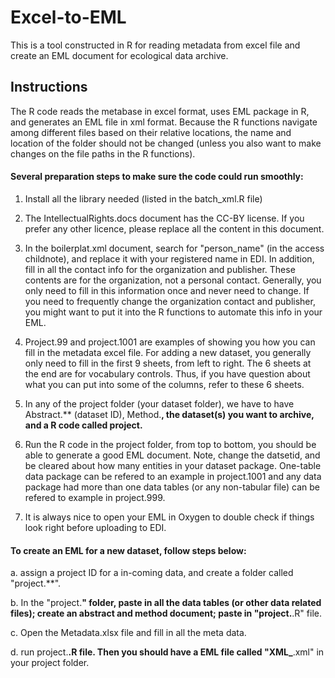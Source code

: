 # Excel-to-EML

This is a tool constructed in R for reading metadata from excel file and create an EML document for ecological data archive. 

## Instructions

The R code reads the metabase in excel format, uses EML package in R, and generates an EML file in xml format. Because the R functions navigate among different files based on their relative locations, the name and location of the folder should not be changed (unless you also want to make changes on the file paths in the R functions). 

#### Several preparation steps to make sure the code could run smoothly:

1. Install all the library needed (listed in the batch_xml.R file)

2. The IntellectualRights.docs document has the CC-BY license. If you prefer any other licence, please replace all the content in this document. 

3. In the boilerplat.xml document, search for "person_name" (in the access childnote), and replace it with your registered name in EDI. In addition, fill in all the contact info for the organization and publisher. These contents are for the organization, not a personal contact. Generally, you only need to fill in this information once and never need to change. If you need to frequently change the organization contact and publisher, you might want to put it into the R functions to automate this info in your EML. 

4. Project.99 and project.1001 are examples of showing you how you can fill in the metadata excel file. For adding a new dataset, you generally only need to fill in the first 9 sheets, from left to right. The 6 sheets at the end are for vocabulary controls. Thus, if you have question about what you can put into some of the columns, refer to these 6 sheets.  

5. In any of the project folder (your dataset folder), we have to have Abstract.** (dataset ID), Method.**, the dataset(s) you want to archive, and a R code called project.**

6. Run the R code in the project folder, from top to bottom, you should be able to generate a good EML document. Note, change the datsetid, and be cleared about how many entities in your dataset package. One-table data package can be refered to an example in project.1001 and any data package had more than one data tables (or any non-tabular file) can be refered to example in project.999.

7. It is always nice to open your EML in Oxygen to double check if things look right before uploading to EDI. 

#### To create an EML for a new dataset, follow steps below: 

a. assign a project ID for a in-coming data, and create a folder called "project.**". 

b. In the "project.**" folder, paste in all the data tables (or other data related files); create an abstract and method document; paste in "project.**.R" file. 

c. Open the Metadata.xlsx file and fill in all the meta data. 

d. run project.**.R file. Then you should have a EML file called "XML_**.xml" in your project folder.  
